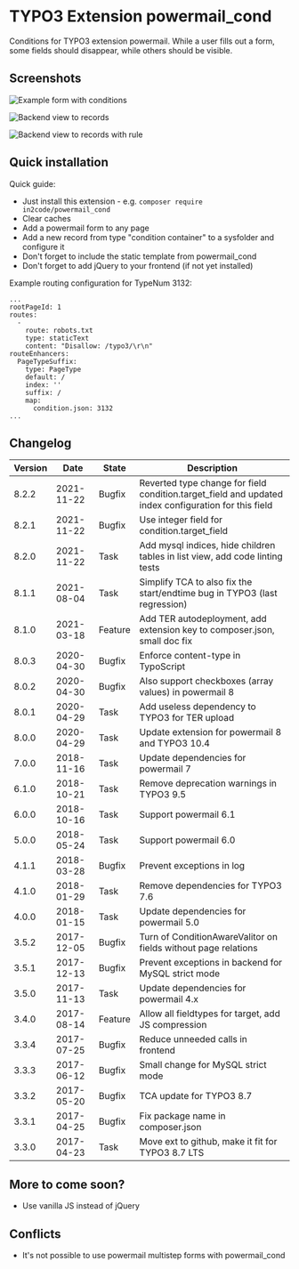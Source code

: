 # TYPO3 Extension powermail_cond

Conditions for TYPO3 extension powermail.
While a user fills out a form, some fields should disappear, while
others should be visible.

## Screenshots

![Example form with conditions](Documentation/Images/screenshot_powermail_cond_frontend.png "Example form with conditions")

![Backend view to records](Documentation/Images/screenshot_powermail_cond_backend_records.png "Backend view to records")

![Backend view to records with rule](Documentation/Images/screenshot_powermail_cond_backend_records_conditionrule.png "Backend view to records with rule")


## Quick installation

Quick guide:
- Just install this extension - e.g. `composer require in2code/powermail_cond`
- Clear caches
- Add a powermail form to any page
- Add a new record from type "condition container" to a sysfolder and configure it
- Don't forget to include the static template from powermail_cond
- Don't forget to add jQuery to your frontend (if not yet installed)

Example routing configuration for TypeNum 3132:

```
...
rootPageId: 1
routes:
  -
    route: robots.txt
    type: staticText
    content: "Disallow: /typo3/\r\n"
routeEnhancers:
  PageTypeSuffix:
    type: PageType
    default: /
    index: ''
    suffix: /
    map:
      condition.json: 3132
...
```

## Changelog

| Version    | Date       | State      | Description                                                                                                                          |
| ---------- | ---------- | ---------- | ------------------------------------------------------------------------------------------------------------------------------------ |
| 8.2.2      | 2021-11-22 | Bugfix     | Reverted type change for field condition.target_field and updated index configuration for this field                                 |
| 8.2.1      | 2021-11-22 | Bugfix     | Use integer field for condition.target_field                                                                                         |
| 8.2.0      | 2021-11-22 | Task       | Add mysql indices, hide children tables in list view, add code linting tests                                                         |
| 8.1.1      | 2021-08-04 | Task       | Simplify TCA to also fix the start/endtime bug in TYPO3 (last regression)                                                            |
| 8.1.0      | 2021-03-18 | Feature    | Add TER autodeployment, add extension key to composer.json, small doc fix                                                            |
| 8.0.3      | 2020-04-30 | Bugfix     | Enforce content-type in TypoScript                                                                                                   |
| 8.0.2      | 2020-04-30 | Bugfix     | Also support checkboxes (array values) in powermail 8                                                                                |
| 8.0.1      | 2020-04-29 | Task       | Add useless dependency to TYPO3 for TER upload                                                                                       |
| 8.0.0      | 2020-04-29 | Task       | Update extension for powermail 8 and TYPO3 10.4                                                                                      |
| 7.0.0      | 2018-11-16 | Task       | Update dependencies for powermail 7                                                                                                  |
| 6.1.0      | 2018-10-21 | Task       | Remove deprecation warnings in TYPO3 9.5                                                                                             |
| 6.0.0      | 2018-10-16 | Task       | Support powermail 6.1                                                                                                                |
| 5.0.0      | 2018-05-24 | Task       | Support powermail 6.0                                                                                                                |
| 4.1.1      | 2018-03-28 | Bugfix     | Prevent exceptions in log                                                                                                            |
| 4.1.0      | 2018-01-29 | Task       | Remove dependencies for TYPO3 7.6                                                                                                    |
| 4.0.0      | 2018-01-15 | Task       | Update dependencies for powermail 5.0                                                                                                |
| 3.5.2      | 2017-12-05 | Bugfix     | Turn of ConditionAwareValitor on fields without page relations                                                                       |
| 3.5.1      | 2017-12-13 | Bugfix     | Prevent exceptions in backend for MySQL strict mode                                                                                  |
| 3.5.0      | 2017-11-13 | Task       | Update dependencies for powermail 4.x                                                                                                |
| 3.4.0      | 2017-08-14 | Feature    | Allow all fieldtypes for target, add JS compression                                                                                  |
| 3.3.4      | 2017-07-25 | Bugfix     | Reduce unneeded calls in frontend                                                                                                    |
| 3.3.3      | 2017-06-12 | Bugfix     | Small change for MySQL strict mode                                                                                                   |
| 3.3.2      | 2017-05-20 | Bugfix     | TCA update for TYPO3 8.7                                                                                                             |
| 3.3.1      | 2017-04-25 | Bugfix     | Fix package name in composer.json                                                                                                    |
| 3.3.0      | 2017-04-23 | Task       | Move ext to github, make it fit for TYPO3 8.7 LTS                                                                                    |

## More to come soon?

- Use vanilla JS instead of jQuery

## Conflicts

- It's not possible to use powermail multistep forms with powermail_cond
